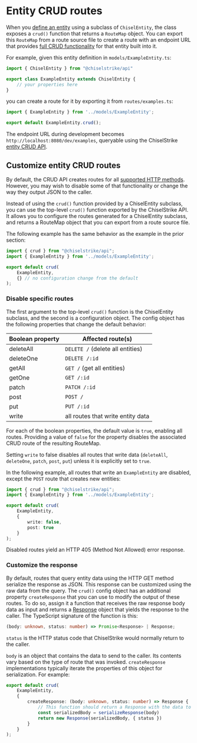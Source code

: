 # Entity CRUD routes

When you [define an entity][entity-basics] using a subclass of `ChiselEntity`,
the class exposes a `crud()` function that returns a `RouteMap` object. You can
export this `RouteMap` from a route source file to create a route with an
endpoint URL that provides [full CRUD functionality][crud-api] for that entity
built into it.

For example, given this entity definition in `models/ExampleEntity.ts`:

```ts title="models/ExampleEntity.ts"
import { ChiselEntity } from "@chiselstrike/api"

export class ExampleEntity extends ChiselEntity {
    // your properties here
}
```

you can create a route for it by exporting it from `routes/examples.ts`:

```ts title="routes/examples.ts"
import { ExampleEntity } from '../models/ExampleEntity';

export default ExampleEntity.crud();
```

The endpoint URL during development becomes
`http://localhost:8080/dev/examples`, queryable using the ChiselStrike [entity
CRUD API][crud-api].

## Customize entity CRUD routes

By default, the CRUD API creates routes for all [supported HTTP methods].
However, you may wish to disable some of that functionality or change the way
they output JSON to the caller.

Instead of using the `crud()` function provided by a ChiselEntity subclass, you
can use the top-level `crud()` function exported by the ChiselStrike API. It
allows you to configure the routes generated for a ChiselEntity subclass, and
returns a RouteMap object that you can export from a route source file.

The following example has the same behavior as the example in the prior section:

```ts title="routes/examples.ts"
import { crud } from "@chiselstrike/api";
import { ExampleEntity } from '../models/ExampleEntity';

export default crud(
    ExampleEntity,
    {} // no configuration change from the default
);
```

### Disable specific routes

The first argument to the top-level `crud()` function is the ChiselEntity
subclass, and the second is a configuration object. The config object has the
following properties that change the default behavior:

| Boolean property | Affected route(s)
| --- | ---
| deleteAll | `DELETE /` (delete all entities)
| deleteOne | `DELETE /:id`
| getAll | `GET /` (get all entities)
| getOne | `GET /:id`
| patch | `PATCH /:id`
| post | `POST /`
| put | `PUT /:id`
| write | all routes that write entity data

For each of the boolean properties, the default value is `true`, enabling all
routes. Providing a value of `false` for the property disables the associated
CRUD route of the resulting RouteMap.

Setting `write` to false disables all routes that write data (`deleteAll`,
`deleteOne`, `patch`, `post`, `put`) unless it is explicitly set to `true`.

In the following example, all routes that write an `ExampleEntity` are disabled,
except the `POST` route that creates new entities:

```ts title="routes/examples.ts"
import { crud } from "@chiselstrike/api";
import { ExampleEntity } from '../models/ExampleEntity';

export default crud(
    ExampleEntity,
    {
        write: false,
        post: true
    }
);
```

Disabled routes yield an HTTP 405 (Method Not Allowed) error response.

### Customize the response

By default, routes that query entity data using the HTTP GET method serialize
the response as JSON. This response can be customized using the raw data from
the query. The `crud()` config object has an additional property
`createResponse` that you can use to modify the output of these routes. To do
so, assign it a function that receives the raw response body data as input and
returns a [Response] object that yields the response to the caller. The
TypeScript signature of the function is this:

```ts
(body: unknown, status: number) => Promise<Response> | Response;
```

`status` is the HTTP status code that ChiselStrike would normally return to the
caller.

`body` is an object that contains the data to send to the caller. Its contents
vary based on the type of route that was invoked. `createResponse`
implementations typically iterate the properties of this object for
serialization. For example:

```ts
export default crud(
    ExampleEntity,
    {
        createResponse: (body: unknown, status: number) => Response {
            // This function should return a Response with the data to send.
            const serializedBody = serializeResponse(body)
            return new Response(serializedBody, { status })
        }
    }
);
```



[crud-api]: ../entity-crud-api
[entity-basics]: ../data-modeling/entity-basics
[supported HTTP methods]: ../entity-crud-api/supported-http-methods
[Response]: https://developer.mozilla.org/en-US/docs/Web/API/Response
[query response]: ../entity-crud-api/supported-http-methods#get-all-entities
